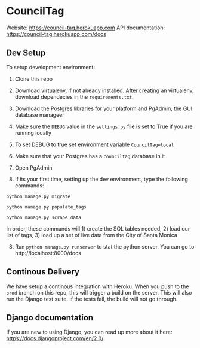 # CouncilTag
Website: https://council-tag.herokuapp.com
API documentation: https://council-tag.herokuapp.com/docs

## Dev Setup

To setup development environment:

1. Clone this repo

2. Download virtualenv, if not already installed. After creating an virtualenv, download 
dependecies in the `requirements.txt`.

3. Download the Postgres libraries for your platform and PgAdmin, the GUI database manageer

4. Make sure the `DEBUG` value in the `settings.py` file is set to True if you are running locally
  1. To set DEBUG to true set environment variable ```CouncilTag=local```

5. Make sure that your Postgres has a `counciltag` database in it

6. Open PgAdmin 

7. If its your first time, setting up the dev environment, type the following commands:

`python manage.py migrate`

`python manage.py populate_tags`

`python manage.py scrape_data`

In order, these commands will 1) create the SQL tables needed, 2) load our list of tags, 3) load up a set of live data from the City of Santa Monica

8. Run `python manage.py runserver` to stat the python server. You can go to http://localhost:8000/docs 


## Continous Delivery

We have setup a continous integration with Heroku. When you push to the `prod` branch on this repo, this will trigger a build on the server. This will also run the Django test suite. If the tests fail, the build will not go through. 

## Django documentation
If you are new to using Django, you can read up more about it here:
https://docs.djangoproject.com/en/2.0/


